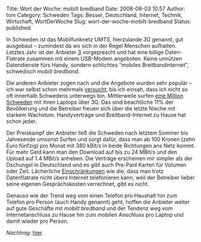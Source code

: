Title: Wort der Woche: mobilt bredband
Date: 2008-08-03 10:57
Author: tom
Category: Schweden
Tags: Besser, Deutschland, Internet, Technik, Wirtschaft, WortDerWoche
Slug: wort-der-woche-mobilt-bredband
Status: published

In Schweden ist das Mobilfunknetz *UMTS*, hierzulande *3G* genannt, gut
ausgebaut – zumindest da wo sich in der Regel Menschen aufhalten.
Letztes Jahr ist der Anbieter [3](http://www.tre.se) vorgeprescht und
hat eine billige Daten-Flatrate zusammen mit einem USB-Modem angeboten.
Keine unnützen Datendienste fürs Handy, sondern schlichtes “mobiles
Breitbandinternet”, schwedisch *mobilt bredband*.

Die anderen Anbieter zogen nach und die Angebote wurden sehr populär –
ich war selbst schon mehrmals
[versucht](http://www.fiket.de/2007/06/22/ab-in-den-schaerengarten/),
bis ich einsah, dass ich nicht so oft innerhalb Schwedens unterwegs bin.
Mittlerweile surfen [eine Million
Schweden](http://www.dn.se/DNet/jsp/polopoly.jsp?d=3130&a=810902) mit
ihren Laptops über 3G. Das sind beachtliche 11% der Bevölkerung und die
Betreiber freuen sich über die letzte Nische mit starkem Wachstum.
Handyverträge und Breitband-Internet zu Hause hat schon jeder.

Der Preiskampf der Anbieter ließ die Schweden nach letztem Sommer bis
Jahresende umsonst Surfen und sorgt dafür, dass man ab 100 Kronen (zehn
Euro fünfzig) pro Monat mit 380 kBit/s in beide Richtungen ans Netz
kommt. Für mehr Geld kann man den Download auf bis zu 24 MBit/s und den
Upload auf 1.4 MBit/s anheben. Die Verträge erscheinen mir simpler als
der Dschungel in Deutschland und es gibt auch Pre-Paid Karten für
Volumen oder Zeit. Lächerliche
[Einschränkungen](http://www.heise.de/newsticker/Gericht-verbietet-iPhone-Werbung-der-Telekom--/meldung/113427)
wie die, dass man trotz Datenflatrate nicht übers Internet telefonieren
kann, weil der Betreiber lieber seine eigenen Gesprächskosten
verrechnet, gibt es nicht.

Genauso wie der Trend weg vom einen Telefon pro Haushalt hin zum Telefon
pro Person (auch Handy genannt) geht, hoffen die Anbieter weiter auf
gute Geschäfte mit *mobilt bredband* und der Tendenz weg vom
Internetanschluss zu Hause hin zum mobilen Anschluss pro Laptop und
damit wieder pro Person.

*Nachtrag:*
[hier](http://www.fiket.de/2008/08/08/nochmal-mobiles-internet/).

